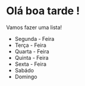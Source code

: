 # Olá boa tarde !
<p>Vamos fazer uma lista!</p>
<ul>
<li> Segunda - Feira </li>
<li> Terça - Feira </li>
<li> Quarta - Feira </li>
<li> Quinta - Feira </li>
<li> Sexta - Feira </li>
<li> Sabádo </li>
<li> Domingo </li>
</ul>